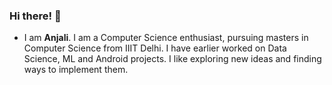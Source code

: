 ### Hi there! 👋

- I am **Anjali**. I am a Computer Science enthusiast, pursuing masters in Computer Science from IIIT Delhi. I have earlier worked on Data Science, ML and Android projects. I like exploring new ideas and finding ways to implement them.

<!--
**anjali20082/anjali20082** is a ✨ _special_ ✨ repository because its `README.md` (this file) appears on your GitHub profile.

Here are some ideas to get you started:

- 🔭 I’m currently working on ...
- 🌱 I’m currently learning ...
- 👯 I’m looking to collaborate on ...
- 🤔 I’m looking for help with ...
- 💬 Ask me about ...
- 📫 How to reach me: ...
- 😄 Pronouns: ...
- ⚡ Fun fact: ...
-->
